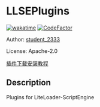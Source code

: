 # LLSEPlugins

[![wakatime](https://wakatime.com/badge/user/b61b0f9a-f40b-4c82-bc51-0a75c67bfccf/project/d13550ef-4897-4e11-a57c-f45b2c6511e4.svg)](https://wakatime.com/badge/user/b61b0f9a-f40b-4c82-bc51-0a75c67bfccf/project/d13550ef-4897-4e11-a57c-f45b2c6511e4)
[![CodeFactor](https://www.codefactor.io/repository/github/lgc2333/llseplugins/badge)](https://www.codefactor.io/repository/github/lgc2333/llseplugins)

Author: [student_2333](https://github.com/lgc2333)

License: Apache-2.0

[插件下载安装教程](tutorial.md)

## Description

Plugins for LiteLoader-ScriptEngine
